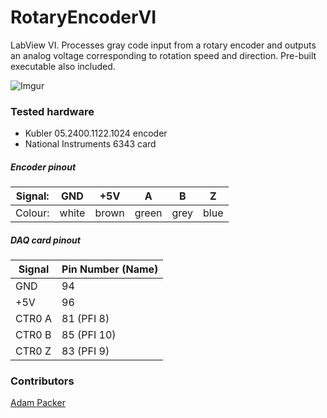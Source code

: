 # RotaryEncoderVI

LabView VI. Processes gray code input from a rotary encoder and outputs an analog voltage corresponding to rotation speed and direction.
Pre-built executable also included.

![Imgur](http://i.imgur.com/cnR4giW.png)

### Tested hardware
* Kubler 05.2400.1122.1024 encoder
* National Instruments 6343 card

##### Encoder pinout
Signal: | GND | +5V | A | B | Z
--- | --- | --- | --- | --- | ---
Colour: | white | brown | green | grey | blue
##### DAQ card pinout
Signal | Pin Number (Name) 
--- | ---
GND | 94
+5V | 96 
CTR0 A | 81 (PFI 8) 
CTR0 B | 85 (PFI 10) 
CTR0 Z | 83 (PFI 9) 

### Contributors
[Adam Packer](https://github.com/apacker83/PackIO)

